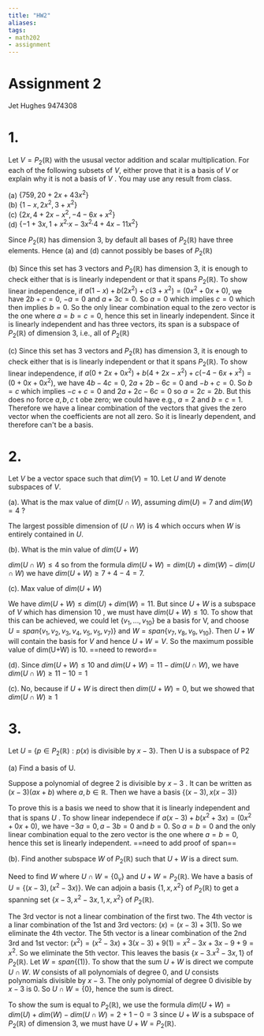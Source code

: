 ```yaml
---
title: "HW2"
aliases: 
tags: 
- math202
- assignment
---
```


# Assignment 2
Jet Hughes 9474308

# 1. 
Let $V = P_2(\mathbb{R})$ with the ususal vector addition and scalar multiplication. For each of the following subsets of $V$, either prove that it is a basis of $V$ or explain why it is not a basis of $V$ . You may use any result from class.

(a) $\{759, 20+2x+43x^2\}$  
(b) $\{1-x, 2x^{2},3+x^2\}$   
(c) $\{2x, 4+2x-x^{2}, -4-6x+x^2\}$   
(d) $\{-1+3x, 1+x^{2,}x-3x^{2,}4+4x-11x^2\}$    

Since $P_2(\mathbb{R})$ has dimension 3, by default all bases of $P_2(\mathbb{R})$ have three elements. Hence (a) and (d) cannot possibly be bases of $P_2(\mathbb{R})$

(b) Since this set has 3 vectors and $P_2(\mathbb{R})$ has dimension 3, it is enough to check either that is is linearly independent or that it spans $P_2(\mathbb{R})$.
To show linear independence, if $a(1-x)+b(2x^2)+c(3+x^2)=(0x^2 + 0x + 0)$, we have $2b+c=0$, $-a=0$ and $a+3c = 0$. So $a=0$ which implies $c=0$ which then implies $b=0$. So the only linear combination equal to the zero vector is the one where $a=b=c=0$, hence this set in linearly independent. Since it is linearly independent and has three vectors, its span is a subspace of $P_2(\mathbb{R})$ of dimension 3, i.e., all of $P_2(\mathbb{R})$

(c) Since this set has 3 vectors and $P_2(\mathbb{R})$ has dimension 3, it is enough to check either that is is linearly independent or that it spans $P_2(\mathbb{R})$.
To show linear independence, if $a(0 +2x+0x^2)+b(4+2x-x^2)+c(-4-6x+x^2)=(0+0x+0x^2)$, we have $4b-4c=0$, $2a+2b-6c=0$ and $-b+c = 0$. So $b=c$ which implies $-c+c=0$ and $2a+2c-6c=0$ so $a=2c=2b$. But this does no force $a,b,c$ t obe zero; we could have e.g., $a=2$ and $b=c=1$. Therefore we have a linear combination of the vectors that gives the zero vector when the coefficients are not all zero. So it is linearly dependent, and therefore can't be a basis.

# 2. 
Let $V$ be a vector space such that $dim(V)= 10$. Let $U$ and $W$ denote subspaces of $V$.

(a). What is the max value of $dim(U\cap W)$, assuming $dim(U)=7$ and $dim(W)=4$ ?

The largest possible dimension of $(U\cap W)$ is 4 which occurs when $W$ is entirely contained in $U$.

(b). What is the min value of $dim(U+W)$

$dim(U\cap W) \leq 4$ so from the formula $dim(U+W) = dim(U) + dim(W) - dim(U \cap W)$ we have $dim(U+W) \geq 7 + 4 - 4= 7$.

(c). Max value of $dim(U+W)$

We have $dim(U+W) \leq dim(U) + dim(W) = 11$. But since $U+W$ is a subspace of $V$ which has dimension $10$ , we must have $dim(U+W) \leq 10$. To show that this can be achieved, we could let $\{v_1,...,v_{10}\}$ be a basis for V, and choose $U = span\{v_1, v_2, v_3, v_4, v_5, v_5, v_7)\}$ and $W=span\{v_7,v_8,v_9,v_{10}\}$. Then $U+W$ will contain the basis for $V$ and hence $U+W=V$. So the maximum possible value of dim(U+W) is 10. ==need to reword==

(d). Since $dim(U+W) \leq 10$ and $dim(U+W) = 11 - dim(U\cap W)$, we have $dim(U\cap W) \geq 11-10= 1$ 

(c). No, because if $U+W$ is direct then $dim(U+W) = 0$, but we showed that $dim(U\cap W) \geq 1$

# 3.
Let $U$ = $\{p\in P_2(\mathbb{R}): p(x)$ is divisible by $x-3\}$. Then U is a subspace of P2

(a) Find a basis of U.

Suppose a polynomial of degree 2 is divisible by $x-3$ . It can be written as $(x-3)(ax+b)$ where $a,b \in \mathbb{R}$. Then we have a basis $\{(x-3), x(x-3)\}$

To prove this is a basis we need to show that it is linearly independent and that is spans $U$ . To show linear independece if $a(x-3)+b(x^2+3x) = (0x^2 + 0x + 0)$, we have $-3a=0, a-3b=0$ and $b =0$. So $a=b=0$ and the only linear combination equal to the zero vector is the one where $a=b=0$, hence this set is linearly independent. ==need to add proof of span==

(b). Find another subspace $W$ of $P_2(\mathbb{R})$ such that $U+W$ is a direct sum.

Need to find $W$ where $U\cap W = \{0_v\}$ and $U+W = P_2(\mathbb{R})$. We have a basis of $U = \{(x-3), (x^2-3x)\}$. We can adjoin a basis $\{1, x, x^2\}$ of $P_2(\mathbb{R})$ to get a spanning set $\{x-3, x^2-3x,1, x, x^2\}$ of $P_2(\mathbb{R})$. 

The 3rd vector is not a linear combination of the first two. The 4th vector is  a linar combination of the 1st and 3rd vectors: $(x)=(x-3)+3(1)$. So we eliminate the 4th vector. The 5th vector is a linear combination of the 2nd 3rd and 1st vector: $(x^2) = (x^2-3x) + 3(x-3) +9(1) = x^2 - 3x +3x -9 + 9 = x^2$. So we eliminate the 5th vector. This leaves the basis $\{x-3. x^2-3x,1\}$ of $P_2(\mathbb{R})$. Let $W=span\{(1)\}$. To show that the sum $U+W$ is direct we compute $U\cap W$. $W$ consists of all polynomials of degree 0, and $U$ consists polynomials divisible by $x-3$. The only polynomial of degree 0 divisible by $x-3$ is $0$. So $U\cap W = \{0\}$, hence the sum is direct.

To show the sum is equal to $P_2(\mathbb{R})$, we use the formula $dim(U+W) = dim(U) + dim(W) - dim(U \cap W)=2+1-0=3$ since $U+W$ is a subspace of $P_2(\mathbb{R})$ of dimension 3, we must have $U+W=P_2(\mathbb{R})$. 

